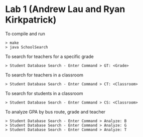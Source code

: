 # Lab 1 (Andrew Lau and Ryan Kirkpatrick)

To compile and run
```
> make
> java SchoolSearch
```

To search for teachers for a specific grade
```
> Student Database Search - Enter Command > GT: <Grade>
```


To search for teachers in a classroom
```
> Student Database Search - Enter Command > CT: <Classroom>
```

To search for students in a classroom
```
> Student Database Search - Enter Command > CS: <Classroom>
```

To analyze GPA by bus route, grade and teacher
```
> Student Database Search - Enter Command > Analyze: B
> Student Database Search - Enter Command > Analyze: G
> Student Database Search - Enter Command > Analyze: T
```
